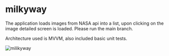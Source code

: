 # milkyway

The application loads images from NASA api into a list, upon clicking on the image detailed screen is loaded. Please run the main branch.

Architecture used is MVVM, also included basic unit tests.

![milikyway](https://user-images.githubusercontent.com/80120746/123102497-67842200-d435-11eb-8223-0542ed809cd6.gif)
